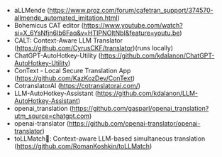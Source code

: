 - aLLMende (https://www.proz.com/forum/cafetran_support/374570-allmende_automated_imitation.html)
- Bohemicus CAT editor (https://www.youtube.com/watch?si=X_6YsNfjn6Ib6Faq&v=HTIPNOltNbI&feature=youtu.be)
- CALT: Context-Aware LLM Translator (https://github.com/CyrusCKF/translator)(runs locally)
- ChatGPT-AutoHotkey-Utility (https://github.com/kdalanon/ChatGPT-AutoHotkey-Utility)
- ConText - Local Secure Translation App (https://github.com/KazKozDev/ConText)
- CotranslatorAI (https://cotranslatorai.com/)
- LLM-AutoHotkey-Assistant (https://github.com/kdalanon/LLM-AutoHotkey-Assistant)
- openai_translation (https://github.com/gasparl/openai_translation?utm_source=chatgpt.com)
- openai-translator (https://github.com/openai-translator/openai-translator)
- toLLMatch🔪: Context-aware LLM-based simultaneous translation (https://github.com/RomanKoshkin/toLLMatch)
